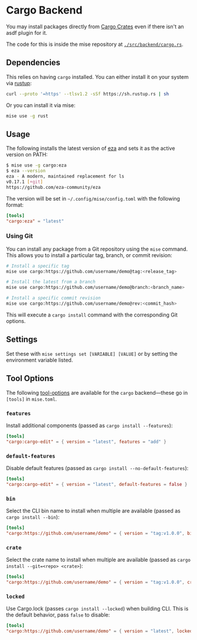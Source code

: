 # Cargo Backend

You may install packages directly from [Cargo Crates](https://crates.io/) even if there isn't an asdf plugin for it.

The code for this is inside the mise repository at
[`./src/backend/cargo.rs`](https://github.com/jdx/mise/blob/main/src/backend/cargo.rs).

## Dependencies

This relies on having `cargo` installed. You can either install it on your system via [rustup](https://rustup.rs/):

```sh
curl --proto '=https' --tlsv1.2 -sSf https://sh.rustup.rs | sh
```

Or you can install it via mise:

```sh
mise use -g rust
```

## Usage

The following installs the latest version of [eza](https://crates.io/crates/eza) and sets it as the active version on
PATH:

```sh
$ mise use -g cargo:eza
$ eza --version
eza - A modern, maintained replacement for ls
v0.17.1 [+git]
https://github.com/eza-community/eza
```

The version will be set in `~/.config/mise/config.toml` with the following format:

```toml
[tools]
"cargo:eza" = "latest"
```

### Using Git

You can install any package from a Git repository using the `mise` command. This allows you to install a particular tag,
branch, or commit revision:

```sh
# Install a specific tag
mise use cargo:https://github.com/username/demo@tag:<release_tag>

# Install the latest from a branch
mise use cargo:https://github.com/username/demo@branch:<branch_name>

# Install a specific commit revision
mise use cargo:https://github.com/username/demo@rev:<commit_hash>
```

This will execute a `cargo install` command with the corresponding Git options.

## Settings

Set these with `mise settings set [VARIABLE] [VALUE]` or by setting the environment variable listed.

<script setup>
import Settings from '/components/settings.vue';
</script>
<Settings child="cargo" :level="3" />

## Tool Options

The following [tool-options](/dev-tools/#tool-options) are available for the `cargo` backend—these go in `[tools]` in
`mise.toml`.

### `features`

Install additional components (passed as `cargo install --features`):

```toml
[tools]
"cargo:cargo-edit" = { version = "latest", features = "add" }
```

### `default-features`

Disable default features (passed as `cargo install --no-default-features`):

```toml
[tools]
"cargo:cargo-edit" = { version = "latest", default-features = false }
```

### `bin`

Select the CLI bin name to install when multiple are available (passed as `cargo install --bin`):

```toml
[tools]
"cargo:https://github.com/username/demo" = { version = "tag:v1.0.0", bin = "demo" }
```

### `crate`

Select the crate name to install when multiple are available (passed as `cargo install --git=<repo> <crate>`):

```toml
[tools]
"cargo:https://github.com/username/demo" = { version = "tag:v1.0.0", crate = "demo" }
```

### `locked`

Use Cargo.lock (passes `cargo install --locked`) when building CLI. This is the default behavior, pass `false` to
disable:

```toml
[tools]
"cargo:https://github.com/username/demo" = { version = "latest", locked = false }
```
